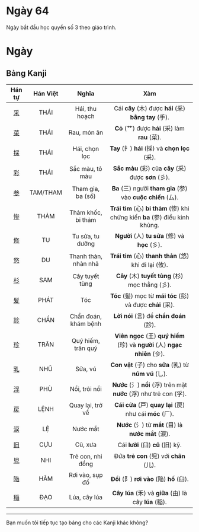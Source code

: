 # Ngày 64

Ngày bắt đầu học quyển số 3 theo giáo trình.

# Ngày

## Bảng Kanji

| Hán tự | Hán Việt | Nghĩa | Xàm |
| :---: | :---: | :---: | :---: |
| [<span class="stroke-order">采</span>](https://mazii.net/vi-VN/search/kanji/javi/%E9%87%87) | THÁI | Hái, thu hoạch | Cái **cây** (木) được **hái** (采) **bằng tay** (手). |
| [<span class="stroke-order">菜</span>](https://mazii.net/vi-VN/search/kanji/javi/%E8%8F%9C) | THÁI | Rau, món ăn | **Cỏ** (艹) được **hái** (采) làm **rau** (菜). |
| [<span class="stroke-order">採</span>](https://mazii.net/vi-VN/search/kanji/javi/%E6%8E%A1) | THÁI | Hái, chọn lọc | **Tay** (扌) **hái** (採) và **chọn lọc** (采). |
| [<span class="stroke-order">彩</span>](https://mazii.net/vi-VN/search/kanji/javi/%E5%BD%A9) | THÁI | Sắc màu, tô màu | **Sắc màu** (彩) của **cây** (采) được **sơn** (彡). |
| [<span class="stroke-order">参</span>](https://mazii.net/vi-VN/search/kanji/javi/%E5%8F%82) | TAM/THAM | Tham gia, ba (số) | **Ba** (三) người **tham gia** (参) vào **cuộc chiến** (厶). |
| [<span class="stroke-order">惨</span>](https://mazii.net/vi-VN/search/kanji/javi/%E6%83%A8) | THẢM | Thảm khốc, bi thảm | **Trái tim** (心) **bi thảm** (惨) khi chứng kiến **ba** (参) điều kinh khủng. |
| [<span class="stroke-order">修</span>](https://mazii.net/vi-VN/search/kanji/javi/%E4%BF%AE) | TU | Tu sửa, tu dưỡng | **Người** (人) **tu sửa** (修) và **học** (彡). |
| [<span class="stroke-order">悠</span>](https://mazii.net/vi-VN/search/kanji/javi/%E6%82%A0) | DU | Thanh thản, nhàn nhã | **Trái tim** (心) **thanh thản** (悠) khi đi lại (攸). |
| [<span class="stroke-order">杉</span>](https://mazii.net/vi-VN/search/kanji/javi/%E6%9D%89) | SAM | Cây tuyết tùng | **Cây** (木) **tuyết tùng** (杉) mọc thẳng (彡). |
| [<span class="stroke-order">髪</span>](https://mazii.net/vi-VN/search/kanji/javi/%E9%AB%AA) | PHÁT | Tóc | **Tóc** (髪) mọc từ **mái tóc** (髟) và được **chải** (采). |
| [<span class="stroke-order">診</span>](https://mazii.net/vi-VN/search/kanji/javi/%E8%A8%BA) | CHẨN | Chẩn đoán, khám bệnh | **Lời nói** (言) để **chẩn đoán** (診). |
| [<span class="stroke-order">珍</span>](https://mazii.net/vi-VN/search/kanji/javi/%E7%8F%8D) | TRÂN | Quý hiếm, trân quý | **Viên ngọc** (王) **quý hiếm** (珍) và **người** (人) **ngạc nhiên** (㐱). |
| [<span class="stroke-order">乳</span>](https://mazii.net/vi-VN/search/kanji/javi/%E4%B9%B3) | NHŨ | Sữa, vú | **Con vật** (子) cho **sữa** (乳) từ **núm vú** (乚). |
| [<span class="stroke-order">浮</span>](https://mazii.net/vi-VN/search/kanji/javi/%E6%B5%AE) | PHÙ | Nổi, trôi nổi | **Nước** (氵) **nổi** (浮) trên mặt **nước** (浮) như trẻ con (孚). |
| [<span class="stroke-order">戻</span>](https://mazii.net/vi-VN/search/kanji/javi/%E6%88%BB) | LỆNH | Quay lại, trở về | **Cái cửa** (戸) **quay lại** (戻) như cái **móc** (厂). |
| [<span class="stroke-order">涙</span>](https://mazii.net/vi-VN/search/kanji/javi/%E6%B6%99) | LỆ | Nước mắt | **Nước** (氵) từ **mắt** (目) là **nước mắt** (涙). |
| [<span class="stroke-order">旧</span>](https://mazii.net/vi-VN/search/kanji/javi/%E6%97%A7) | CỰU | Cũ, xưa | Cái **lưỡi** (臼) **cũ** (旧) kỹ. |
| [<span class="stroke-order">児</span>](https://mazii.net/vi-VN/search/kanji/javi/%E5%85%90) | NHI | Trẻ con, nhi đồng | Đứa **trẻ con** (児) với **chân** (儿). |
| [<span class="stroke-order">陥</span>](https://mazii.net/vi-VN/search/kanji/javi/%E9%99%A5) | HÃM | Rơi vào, sụp đổ | **Đồi** (阝) **rơi vào** (陥) **hố** (臼). |
| [<span class="stroke-order">稲</span>](https://mazii.net/vi-VN/search/kanji/javi/%E7%A8%B2) | ĐẠO | Lúa, cây lúa | **Cây lúa** (禾) và **giữa** (由) là cây **lúa** (稲). |

----

Bạn muốn tôi tiếp tục tạo bảng cho các Kanji khác không?